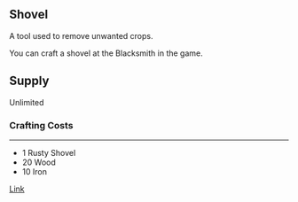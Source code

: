 ## Shovel

A tool used to remove unwanted crops.

You can craft a shovel at the Blacksmith in the game.

## Supply

Unlimited

### Crafting Costs

---

- 1 Rusty Shovel
- 20 Wood
- 10 Iron

[Link](https://docs.sunflower-land.com/crafting-guide)
